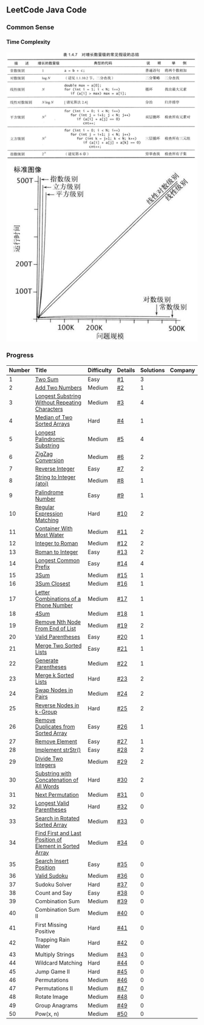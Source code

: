 ## LeetCode Java Code ##
### Common Sense ###

#### Time Complexity ####
![Alt text](/src/main/resources/images/timecomplexity1.jpg "")
![Alt text](/src/main/resources/images/timecomplexity2.jpg "")

### Progress ###
|Number|Title|Difficulty|Details|Solutions|Company|
|:----    |:---|:----- |-----   |-----   |-----   |
|1|[Two Sum](https://leetcode.com/problems/two-sum/description/) |Easy|[#1](/src/main/resources/documents/1.md)|3||
|2|[Add Two Numbers](https://leetcode.com/problems/add-two-numbers/description/)  |Medium|[#2](/src/main/resources/documents/2.md)|1||
|3|[Longest Substring Without Repeating Characters](https://leetcode.com/problems/longest-substring-without-repeating-characters/description/)|Medium|[#3](/src/main/resources/documents/3.md)|4||
|4|[Median of Two Sorted Arrays](https://leetcode.com/problems/median-of-two-sorted-arrays/description/)|Hard|[#4](/src/main/resources/documents/4.md)|1||
|5|[Longest Palindromic Substring](https://leetcode.com/problems/longest-palindromic-substring/description/)|Medium|[#5](/src/main/resources/documents/5.md)|4||
|6|[ZigZag Conversion](https://leetcode.com/problems/zigzag-conversion/description/)|Medium|[#6](/src/main/resources/documents/6.md)|2||
|7|[Reverse Integer](https://leetcode.com/problems/reverse-integer/description/)|Easy|[#7](/src/main/resources/documents/7.md)|2||
|8|[String to Integer (atoi)](https://leetcode.com/problems/string-to-integer-atoi/description/)|Medium|[#8](/src/main/resources/documents/8.md)|1||
|9|[Palindrome Number](https://leetcode.com/problems/palindrome-number/description/)|Easy|[#9](/src/main/resources/documents/9.md)|1||
|10|[Regular Expression Matching](https://leetcode.com/problems/regular-expression-matching/description/)|Hard|[#10](/src/main/resources/documents/10.md)|2||
|11|[Container With Most Water](https://leetcode.com/problems/container-with-most-water/description/)|Medium|[#11](/src/main/resources/documents/11.md)|2||
|12|[Integer to Roman](https://leetcode.com/problems/integer-to-roman/description/)|Medium|[#12](/src/main/resources/documents/12.md)|2||
|13|[Roman to Integer](https://leetcode.com/problems/roman-to-integer/description/)|Easy|[#13](/src/main/resources/documents/13.md)|2||
|14|[Longest Common Prefix](https://leetcode.com/problems/longest-common-prefix/description/)|Easy|[#14](/src/main/resources/documents/14.md)|4||
|15|[3Sum](https://leetcode.com/problems/3sum/description/)|Medium|[#15](/src/main/resources/documents/15.md)|1||
|16|[3Sum Closest](https://leetcode.com/problems/3sum-closest/description/)|Medium|[#16](/src/main/resources/documents/16.md)|1||
|17|[Letter Combinations of a Phone Number](https://leetcode.com/problems/letter-combinations-of-a-phone-number/description/)|Medium|[#17](/src/main/resources/documents/17.md)|1||
|18|[4Sum](https://leetcode.com/problems/4sum/description/)|Medium|[#18](/src/main/resources/documents/18.md)|1||
|19|[Remove Nth Node From End of List](https://leetcode.com/problems/remove-nth-node-from-end-of-list/description/)|Medium|[#19](/src/main/resources/documents/19.md)|2||
|20|[Valid Parentheses](https://leetcode.com/problems/valid-parentheses/description/)|Easy|[#20](/src/main/resources/documents/20.md)|1||
|21|[Merge Two Sorted Lists](https://leetcode.com/problems/merge-two-sorted-lists/description/)|Easy|[#21](/src/main/resources/documents/21.md)|1||
|22|[Generate Parentheses](https://leetcode.com/problems/generate-parentheses/description/)|Medium|[#22](/src/main/resources/documents/22.md)|1||
|23|[Merge k Sorted Lists](https://leetcode.com/problems/merge-k-sorted-lists/description/)|Hard|[#23](/src/main/resources/documents/23.md)|2||
|24|[Swap Nodes in Pairs](https://leetcode.com/problems/swap-nodes-in-pairs/description/)|Medium|[#24](/src/main/resources/documents/24.md)|2||
|25|[Reverse Nodes in k-Group](https://leetcode.com/problems/reverse-nodes-in-k-group/description/)|Hard|[#25](/src/main/resources/documents/25.md)|2||
|26|[Remove Duplicates from Sorted Array](https://leetcode.com/problems/remove-duplicates-from-sorted-array/description/)|Easy|[#26](/src/main/resources/documents/26.md)|1||
|27|[Remove Element](https://leetcode.com/problems/remove-element/description/)|Easy|[#27](/src/main/resources/documents/27.md)|1||
|28|[Implement strStr()](https://leetcode.com/problems/implement-strstr/description/) |Easy|[#28](/src/main/resources/documents/28.md)|2||
|29|[Divide Two Integers](https://leetcode.com/problems/divide-two-integers/description/)|Medium|[#29](/src/main/resources/documents/29.md)|2||
|30|[Substring with Concatenation of All Words](https://leetcode.com/problems/substring-with-concatenation-of-all-words/description/)|Hard|[#30](/src/main/resources/documents/30.md)|2||
|31|[Next Permutation](https://leetcode.com/problems/next-permutation/)|Medium|[#31](/src/main/resources/documents/31.md)|0||
|32|[Longest Valid Parentheses](https://leetcode.com/problems/longest-valid-parentheses/)|Hard|[#32](/src/main/resources/documents/32.md)|0||
|33|[Search in Rotated Sorted Array](https://leetcode.com/problems/search-in-rotated-sorted-array/)|Medium|[#33](/src/main/resources/documents/33.md)|0||
|34|[Find First and Last Position of Element in Sorted Array](https://leetcode.com/problems/find-first-and-last-position-of-element-in-sorted-array/)|Medium|[#34](/src/main/resources/documents/34.md)|0||
|35|[Search Insert Position](https://leetcode.com/problems/search-insert-position/)|Easy|[#35](/src/main/resources/documents/35.md)|0||
|36|[Valid Sudoku](https://leetcode.com/problems/valid-sudoku/)|Medium|[#36](/src/main/resources/documents/36.md)|0||
|37|Sudoku Solver|Hard|[#37](/src/main/resources/documents/37.md)|0||
|38|Count and Say|Easy|[#38](/src/main/resources/documents/38.md)|0||
|39|Combination Sum|Medium|[#39](/src/main/resources/documents/39.md)|0||
|40|Combination Sum II|Medium|[#40](/src/main/resources/documents/40.md)|0||
|41|First Missing Positive|Hard|[#41](/src/main/resources/documents/41.md)|0||
|42|Trapping Rain Water |Hard|[#42](/src/main/resources/documents/42.md)|0||
|43|Multiply Strings|Medium|[#43](/src/main/resources/documents/43.md)|0||
|44|Wildcard Matching |Hard|[#44](/src/main/resources/documents/44.md)|0||
|45|Jump Game II|Hard|[#45](/src/main/resources/documents/45.md)|0||
|46|Permutations|Medium|[#46](/src/main/resources/documents/46.md)|0||
|47|Permutations II|Medium|[#47](/src/main/resources/documents/47.md)|0||
|48|Rotate Image|Medium|[#48](/src/main/resources/documents/48.md)|0||
|49|Group Anagrams|Medium|[#49](/src/main/resources/documents/49.md)|0||
|50|Pow(x, n)|Medium|[#50](/src/main/resources/documents/50.md)|0||